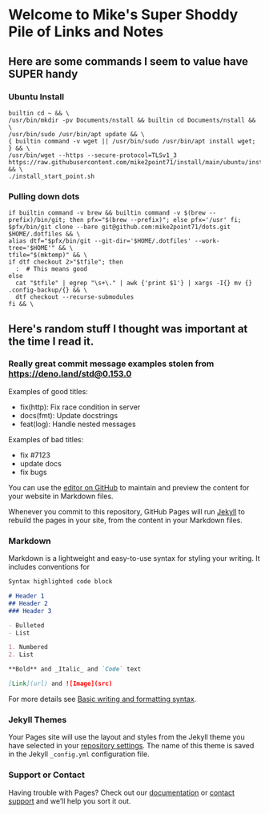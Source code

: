 # Welcome to Mike's Super Shoddy Pile of Links and Notes

## Here are some commands I seem to value have SUPER handy

### Ubuntu Install

```shell
builtin cd ~ && \
/usr/bin/mkdir -pv Documents/nstall && builtin cd Documents/nstall && \
/usr/bin/sudo /usr/bin/apt update && \
{ builtin command -v wget || /usr/bin/sudo /usr/bin/apt install wget; } && \
/usr/bin/wget --https --secure-protocol=TLSv1_3 https://raw.githubusercontent.com/mike2point71/install/main/ubuntu/install_start_point.sh && \
./install_start_point.sh
```


### Pulling down dots

```shell
if builtin command -v brew && builtin command -v $(brew --prefix)/bin/git; then pfx="$(brew --prefix)"; else pfx='/usr' fi;
$pfx/bin/git clone --bare git@github.com:mike2point71/dots.git $HOME/.dotfiles && \
alias dtf="$pfx/bin/git --git-dir='$HOME/.dotfiles' --work-tree='$HOME'" && \
tfile="$(mktemp)" && \
if dtf checkout 2>"$tfile"; then
  :  # This means good
else
  cat "$tfile" | egrep "\s+\." | awk {'print $1'} | xargs -I{} mv {} .config-backup/{} && \
  dtf checkout --recurse-submodules
fi && \
```

## Here's random stuff I thought was important at the time I read it.

### Really great commit message examples stolen from <https://deno.land/std@0.153.0>

Examples of good titles:

* fix(http): Fix race condition in server
* docs(fmt): Update docstrings
* feat(log): Handle nested messages

Examples of bad titles:

* fix #7123
* update docs
* fix bugs



You can use the [editor on GitHub](https://github.com/mike2point71/mike2point71.github.io/edit/main/README.md) to maintain and preview the content for your website in Markdown files.

Whenever you commit to this repository, GitHub Pages will run [Jekyll](https://jekyllrb.com/) to rebuild the pages in your site, from the content in your Markdown files.

### Markdown

Markdown is a lightweight and easy-to-use syntax for styling your writing. It includes conventions for

```markdown
Syntax highlighted code block

# Header 1
## Header 2
### Header 3

- Bulleted
- List

1. Numbered
2. List

**Bold** and _Italic_ and `Code` text

[Link](url) and ![Image](src)
```

For more details see [Basic writing and formatting syntax](https://docs.github.com/en/github/writing-on-github/getting-started-with-writing-and-formatting-on-github/basic-writing-and-formatting-syntax).

### Jekyll Themes

Your Pages site will use the layout and styles from the Jekyll theme you have selected in your [repository settings](https://github.com/mike2point71/mike2point71.github.io/settings/pages). The name of this theme is saved in the Jekyll `_config.yml` configuration file.

### Support or Contact

Having trouble with Pages? Check out our [documentation](https://docs.github.com/categories/github-pages-basics/) or [contact support](https://support.github.com/contact) and we’ll help you sort it out.
